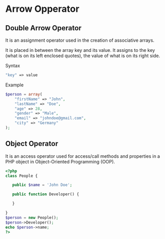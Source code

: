 # Arrow Opperator

## Double Arrow Operator
It is an assignment operator used in the creation of associative arrays.

It is placed in between the array key and its value. It assigns to the key (what is on its left enclosed quotes), the value of what is on its right side.

Syntax
```php
"key" => value
```

Example
```php
$person = array(
    "firstName" => "John",
    "lastName" => "Doe",
    "age" => 28,
    "gender" => "Male",
    "email" => "johndoe@gmail.com",
    "city" => "Germany"
);
```


## Object Operator
It is an access operator used for access/call methods and properties in a PHP object in Object-Oriented Programming (OOP).

```php
<?php
class People {

   public $name = 'John Doe';

   public function Developer() {

   }

}
$person = new People();
$person->Developer();
echo $person->name;
?>
```